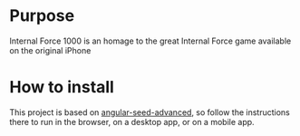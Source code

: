 # Purpose

Internal Force 1000 is an homage to the great Internal Force game available on the original iPhone

# How to install

This project is based on [angular-seed-advanced](https://github.com/NathanWalker/angular-seed-advanced), so follow the instructions there to run in the browser,
 on a desktop app, or on a mobile app.